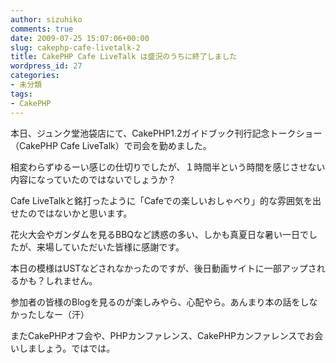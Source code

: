 ```yaml
---
author: sizuhiko
comments: true
date: 2009-07-25 15:07:06+00:00
slug: cakephp-cafe-livetalk-2
title: CakePHP Cafe LiveTalk は盛況のうちに終了しました
wordpress_id: 27
categories:
- 未分類
tags:
- CakePHP
---
```


<!-- more -->本日、ジュンク堂池袋店にて、CakePHP1.2ガイドブック刊行記念トークショー（CakePHP Cafe LiveTalk）で司会を勤めました。  

相変わらずゆるーい感じの仕切りでしたが、１時間半という時間を感じさせない内容になっていたのではないでしょうか？  

Cafe LiveTalkと銘打ったように「Cafeでの楽しいおしゃべり」的な雰囲気を出せたのではないかと思います。  
  

花火大会やガンダムを見るBBQなど誘惑の多い、しかも真夏日な暑い一日でしたが、来場していただいた皆様に感謝です。  

本日の模様はUSTなどされなかったのですが、後日動画サイトに一部アップされるかも？しれません。  

参加者の皆様のBlogを見るのが楽しみやら、心配やら。あんまり本の話をしなかったしなー（汗）  
  

またCakePHPオフ会や、PHPカンファレンス、CakePHPカンファレンスでお会いしましょう。ではでは。  


